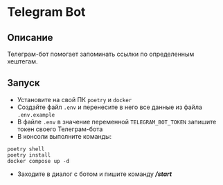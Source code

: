 # Telegram Bot

## Описание
Телеграм-бот помогает запоминать ссылки по определенным хештегам.

## Запуск
- Установите на свой ПК `poetry` и `docker`
- Создайте файл `.env` и перенесите в него все данные из файла `.env.example`
- В файле `.env` в значение переменной `TELEGRAM_BOT_TOKEN` запишите токен своего Телеграм-бота
- В консоли выполните команды:  
```shell
poetry shell
poetry install
docker compose up -d
```
- Заходите в диалог с ботом и пишите команду ***/start***